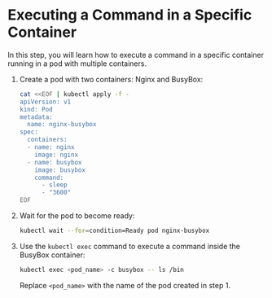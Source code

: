 # Executing a Command in a Specific Container

In this step, you will learn how to execute a command in a specific container running in a pod with multiple containers.

1. Create a pod with two containers: Nginx and BusyBox:

   ```bash
   cat <<EOF | kubectl apply -f -
   apiVersion: v1
   kind: Pod
   metadata:
     name: nginx-busybox
   spec:
     containers:
     - name: nginx
       image: nginx
     - name: busybox
       image: busybox
       command:
         - sleep
         - "3600"
   EOF
   ```

2. Wait for the pod to become ready:

   ```bash
   kubectl wait --for=condition=Ready pod nginx-busybox
   ```

3. Use the `kubectl exec` command to execute a command inside the BusyBox container:

   ```bash
   kubectl exec <pod_name> -c busybox -- ls /bin
   ```

   Replace `<pod_name>` with the name of the pod created in step 1.
